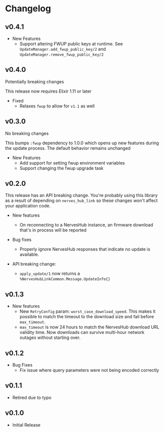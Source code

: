 # Changelog

## v0.4.1

* New Features
  * Support altering FWUP public keys at runtime. See `UpdateManager.add_fwup_public_key/2`
    and `UpdateManager.remove_fwup_public_key/2`

## v0.4.0

Potentially breaking changes

This release now requires Elixir 1.11 or later

* Fixed
  * Relaxes `fwup` to allow for `v1.1` as well

## v0.3.0

No breaking changes

This bumps `:fwup` dependency to 1.0.0 which opens up new features
during the update process. The default behavior remains unchanged

* New Features
  * Add support for setting fwup environment variables
  * Support changing the fwup upgrade task

## v0.2.0

This release has an API breaking change. You're probably using this library as a result of depending on `nerves_hub_link` so these changes won't affect your application code.

* New features
  * On reconnecting to a NervesHub instance, an firmware download that's in process will be reported
  
* Bug fixes
  * Properly ignore NervesHub responses that indicate no update is available.
  
* API breaking change:
  * `apply_update/1` now returns a `%NervesHubLinkCommon.Message.UpdateInfo{}`

## v0.1.3

* New features
  * New `RetryConfig` param: `worst_case_download_speed`. This makes it
    possible to match the timeout to the download size and fail before `max_timeout`.
  * `max_timeout` is now 24 hours to match the NervesHub download URL validity time.
    Now downloads can survive multi-hour network outages without starting over.

## v0.1.2

* Bug Fixes
  * Fix issue where query parameters were not being encoded correctly

## v0.1.1

* Retired due to typo

## v0.1.0

* Initial Release
